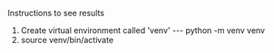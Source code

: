 Instructions to see results

1. Create virtual environment called 'venv' --- python -m venv venv
2. source venv/bin/activate
